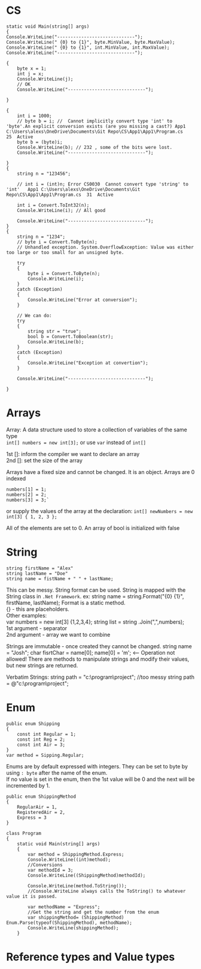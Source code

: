 # CS
    static void Main(string[] args)
    {
    Console.WriteLine("-----------------------------");
    Console.WriteLine(" {0} to {1}", byte.MinValue, byte.MaxValue);
    Console.WriteLine(" {0} to {1}", int.MinValue, int.MaxValue);
    Console.WriteLine("-----------------------------");

    {
        byte x = 1;
        int j = x;
        Console.WriteLine(j);
        // OK
        Console.WriteLine("-----------------------------");

    }

    {
        int i = 1000;
        // byte b = i; //  Cannot implicitly convert type 'int' to 'byte'.An explicit conversion exists (are you missing a cast?) App1 C:\Users\alexs\OneDrive\Documents\Git Repo\CS\App1\App1\Program.cs	25	Active
        byte b = (byte)i;
        Console.WriteLine(b); // 232 , some of the bits were lost.
        Console.WriteLine("-----------------------------");

    }
    {
        string n = "123456";

        // int i = (int)n; Error CS0030  Cannot convert type 'string' to 'int'   App1 C:\Users\alexs\OneDrive\Documents\Git Repo\CS\App1\App1\Program.cs  31  Active

        int i = Convert.ToInt32(n);
        Console.WriteLine(i); // All good

        Console.WriteLine("-----------------------------");
    }
    {
        string n = "1234";
        // byte i = Convert.ToByte(n);
        // Unhandled exception. System.OverflowException: Value was either too large or too small for an unsigned byte.

        try
        {
            byte i = Convert.ToByte(n);
            Console.WriteLine(i);
        }
        catch (Exception)
        {
            Console.WriteLine("Error at conversion");
        }

        // We can do:
        try
        {
            string str = "true";
            bool b = Convert.ToBoolean(str);
            Console.WriteLine(b);
        }
        catch (Exception)
        {
            Console.WriteLine("Exception at convertion");
        }
        
        Console.WriteLine("-----------------------------");

    }

# Arrays

Array: A data structure used to store a collection of variables of the same type  
`int[] numbers = new int[3];`
or use `var` instead of `int[]`

1st []: inform the compiler we want to declare an array  
2nd []: set the size of the array

Arrays have a fixed size and cannot be changed. It is an object.
Arrays are 0 indexed

    numbers[1] = 1;
    numbers[2] = 2;
    numbers[3] = 3;`

or supply the values of the array at the declaration: `int[] newNumbers = new int[3] { 1, 2, 3 };`

All of the elements are set to 0.
An array of bool is initialized with false

# String  
    string firstName = "Alex"
    string lastName = "Doe"
    string name = fistName + " " + lastName;
 This can be messy. String format can be used. String is mapped with the String class in `.Net Framework`.
ex:
    string name = string.Format("{0} {1}", firstName, lastName);
Format is a static method.  
{} - this are placeholders.  
Other examples:  
    var numbers = new int[3] {1,2,3,4};
    string list = string .Join(",",numbers);  
1st argument - separator  
2nd argument - array we want to combine  
  
Strings are immutable - once created they cannot be changed.
    string name = "Josh";
    char fisrtChar = name[0];
    name[0] = 'm'; <-- Operation not allowed!
There are methods to manipulate strings and modify their values, but new strings are returned.
  
Verbatim Strings:
    string path = "c:\\program\\project"; 
    //too messy
    string path = @"c:\program\project";
  
# Enum  
  
    public enum Shipping
    {
        const int Regular = 1;
        const int Reg = 2;
        const int Air = 3;
    }
    var method = Sipping.Regular;

Enums are  by default expressed with integers. They can be set to byte by using `: byte` after the name of the enum.  
If no value is set in the enum, then the 1st value will be 0 and the next will be incremented by 1.  

    public enum ShippingMethod
    {
        RegularAir = 1,
        RegisteredAir = 2,
        Express = 3 
    }

    class Program
    {
        static void Main(string[] args)
        {
            var method = ShippingMethod.Express;
            Console.WriteLine((int)method);
            //Conversions
            var methodId = 3;
            Console.WriteLine((ShippingMethod)methodId);

            Console.WriteLine(method.ToString());
            //Console.WriteLine always calls the ToString() to whatever value it is passed.

            var methodName = "Express";
            //Get the string and get the number from the enum
            var shippingMethod= (ShippingMethod) Enum.Parse(typeof(ShippingMethod), methodName);
            Console.WriteLine(shippingMethod);
        }
# Reference types and Value types
  
  

